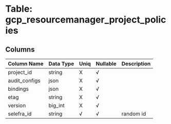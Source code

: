 # Table: gcp_resourcemanager_project_policies

## Columns 

|  Column Name   |  Data Type  | Uniq | Nullable | Description | 
|  ----  | ----  | ----  | ----  | ---- | 
| project_id | string | X | √ |  | 
| audit_configs | json | X | √ |  | 
| bindings | json | X | √ |  | 
| etag | string | X | √ |  | 
| version | big_int | X | √ |  | 
| selefra_id | string | √ | √ | random id | 


